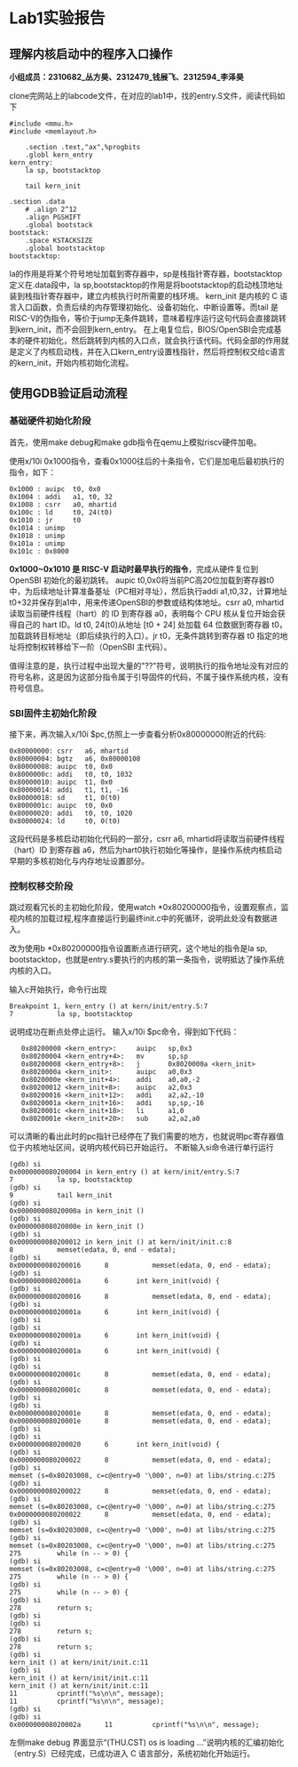 # Lab1实验报告
## 理解内核启动中的程序入口操作

**小组成员：2310682_丛方昊、2312479_钱展飞、2312594_李泽昊**

clone完网站上的labcode文件，在对应的lab1中，找的entry.S文件，阅读代码如下
```
#include <mmu.h>
#include <memlayout.h>

    .section .text,"ax",%progbits
    .globl kern_entry
kern_entry:
    la sp, bootstacktop

    tail kern_init

.section .data
    # .align 2^12
    .align PGSHIFT
    .global bootstack
bootstack:
    .space KSTACKSIZE
    .global bootstacktop
bootstacktop:
```
la的作用是将某个符号地址加载到寄存器中，sp是栈指针寄存器，bootstacktop定义在.data段中，la sp,bootstacktop的作用是将bootstacktop的启动栈顶地址装到栈指针寄存器中，建立内核执行时所需要的栈环境。
kern_init 是内核的 C 语言入口函数，负责后续的内存管理初始化、设备初始化、中断设置等。而tail 是RISC-V的伪指令，等价于jump无条件跳转，意味着程序运行这句代码会直接跳转到kern_init，而不会回到kern_entry。
在上电复位后，BIOS/OpenSBI会完成基本的硬件初始化，然后跳转到内核的入口点，就会执行该代码。代码全部的作用就是定义了内核启动栈，并在入口kern_entry设置栈指针，然后将控制权交给c语言的kern_init，开始内核初始化流程。

## 使用GDB验证启动流程
### 基础硬件初始化阶段
首先，使用make debug和make gdb指令在qemu上模拟riscv硬件加电。

使用x/10i 0x1000指令，查看0x1000往后的十条指令，它们是加电后最初执行的指令，如下：

```
0x1000 : auipc  t0, 0x0
0x1004 : addi   a1, t0, 32
0x1008 : csrr   a0, mhartid
0x100c : ld     t0, 24(t0)
0x1010 : jr     t0
0x1014 : unimp
0x1018 : unimp
0x101a : unimp
0x101c : 0x8000
```


**0x1000~0x1010 是 RISC-V 启动时最早执行的指令**，完成从硬件复位到 OpenSBI 初始化的最初跳转。
aupic t0,0x0将当前PC高20位加载到寄存器t0中，为后续地址计算准备基址（PC相对寻址），然后执行addi a1,t0,32，计算地址t0+32并保存到a1中，用来传递OpenSBI的参数或结构体地址。csrr a0, mhartid读取当前硬件线程（hart）的 ID 到寄存器 a0，表明每个 CPU 核从复位开始会获得自己的 hart ID。ld t0, 24(t0)从地址 [t0 + 24] 处加载 64 位数据到寄存器 t0，加载跳转目标地址（即后续执行的入口）。jr t0，无条件跳转到寄存器 t0 指定的地址将控制权转移给下一阶（OpenSBI 主代码）。

值得注意的是，执行过程中出现大量的"??"符号，说明执行的指令地址没有对应的符号名称，这是因为这部分指令属于引导固件的代码，不属于操作系统内核，没有符号信息。

### SBI固件主初始化阶段
接下来，再次输入x/10i $pc,仿照上一步查看分析0x80000000附近的代码:

```
0x80000000: csrr   a6, mhartid
0x80000004: bgtz   a6, 0x80000108
0x80000008: auipc  t0, 0x0
0x8000000c: addi   t0, t0, 1032
0x80000010: auipc  t1, 0x0
0x80000014: addi   t1, t1, -16
0x80000018: sd     t1, 0(t0)
0x8000001c: auipc  t0, 0x0
0x80000020: addi   t0, t0, 1020
0x80000024: ld     t0, 0(t0)

```
这段代码是多核启动初始化代码的一部分，csrr a6, mhartid将读取当前硬件线程（hart）ID 到寄存器 a6，然后为hart0执行初始化等操作，是操作系统内核启动早期的多核初始化与内存地址设置部分。

### 控制权移交阶段
跳过观看冗长的主初始化阶段，使用watch *0x80200000指令，设置观察点，监视内核的加载过程,程序直接运行到最终init.c中的死循环，说明此处没有数据进入。

改为使用b *0x80200000指令设置断点进行研究，这个地址的指令是la sp, bootstacktop，也就是entry.s要执行的内核的第一条指令，说明抵达了操作系统内核的入口。

输入c开始执行，命令行出现
```
Breakpoint 1, kern_entry () at kern/init/entry.S:7
7           la sp, bootstacktop
```
说明成功在断点处停止运行。
输入x/10i $pc命令，得到如下代码：
```
   0x80200000 <kern_entry>:     auipc   sp,0x3
   0x80200004 <kern_entry+4>:   mv      sp,sp
   0x80200008 <kern_entry+8>:   j       0x8020000a <kern_init>
   0x8020000a <kern_init>:      auipc   a0,0x3
   0x8020000e <kern_init+4>:    addi    a0,a0,-2
   0x80200012 <kern_init+8>:    auipc   a2,0x3
   0x80200016 <kern_init+12>:   addi    a2,a2,-10
   0x8020001a <kern_init+16>:   addi    sp,sp,-16
   0x8020001c <kern_init+18>:   li      a1,0
   0x8020001e <kern_init+20>:   sub     a2,a2,a0
```
可以清晰的看出此时的pc指针已经停在了我们需要的地方，也就说明pc寄存器值位于内核地址区间，说明内核代码已开始运行。
不断输入si命令进行单行运行
```
(gdb) si
0x0000000080200004 in kern_entry () at kern/init/entry.S:7
7           la sp, bootstacktop
(gdb) si
9           tail kern_init
(gdb) si
0x000000008020000a in kern_init ()
(gdb) si
0x000000008020000e in kern_init ()
(gdb) si
0x0000000080200012 in kern_init () at kern/init/init.c:8
8           memset(edata, 0, end - edata);
(gdb) si
0x0000000080200016      8           memset(edata, 0, end - edata);
(gdb) si
0x000000008020001a      6       int kern_init(void) {
(gdb) si
0x0000000080200016      8           memset(edata, 0, end - edata);
(gdb) si
0x000000008020001a      6       int kern_init(void) {
(gdb) si
(gdb) si
0x000000008020001a      6       int kern_init(void) {
(gdb) si
0x000000008020001a      6       int kern_init(void) {
(gdb) si
(gdb) si
0x000000008020001c      8           memset(edata, 0, end - edata);
(gdb) si
0x000000008020001c      8           memset(edata, 0, end - edata);
(gdb) si
(gdb) si
0x000000008020001e      8           memset(edata, 0, end - edata);
0x000000008020001e      8           memset(edata, 0, end - edata);
(gdb) si
(gdb) si
0x0000000080200020      6       int kern_init(void) {
(gdb) si
0x0000000080200022      8           memset(edata, 0, end - edata);
(gdb) si
memset (s=0x80203008, c=c@entry=0 '\000', n=0) at libs/string.c:275
(gdb) si
0x0000000080200022      8           memset(edata, 0, end - edata);
(gdb) si
memset (s=0x80203008, c=c@entry=0 '\000', n=0) at libs/string.c:275
0x0000000080200022      8           memset(edata, 0, end - edata);
(gdb) si
memset (s=0x80203008, c=c@entry=0 '\000', n=0) at libs/string.c:275
(gdb) si
memset (s=0x80203008, c=c@entry=0 '\000', n=0) at libs/string.c:275
275         while (n -- > 0) {
(gdb) si
memset (s=0x80203008, c=c@entry=0 '\000', n=0) at libs/string.c:275
275         while (n -- > 0) {
(gdb) si
275         while (n -- > 0) {
(gdb) si
278         return s;
(gdb) si
(gdb) si
278         return s;
(gdb) si
278         return s;
(gdb) si
kern_init () at kern/init/init.c:11
(gdb) si
kern_init () at kern/init/init.c:11
kern_init () at kern/init/init.c:11
11          cprintf("%s\n\n", message);
11          cprintf("%s\n\n", message);
(gdb) si
(gdb) si
0x000000008020002a      11          cprintf("%s\n\n", message);
```
左侧make debug 界面显示“(THU.CST) os is loading ...”说明内核的汇编初始化（entry.S）已经完成，已成功进入 C 语言部分，系统初始化开始运行。